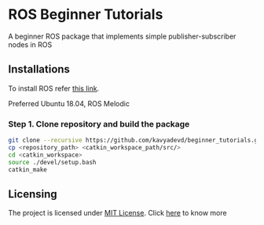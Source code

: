 # ROS Beginner Tutorials

A beginner ROS package that implements simple publisher-subscriber nodes in ROS


## Installations

To install ROS refer [this link](http://wiki.ros.org/ROS/Installation).

Preferred Ubuntu 18.04, ROS Melodic


### Step 1. Clone repository and build the package
```bash
git clone --recursive https://github.com/kavyadevd/beginner_tutorials.git
cp <repository_path> <catkin_workspace_path/src/>
cd <catkin_workspace>
source ./devel/setup.bash
catkin_make
```


## Licensing
The project is licensed under [MIT License](https://opensource.org/licenses/MIT). Click [here](https://github.com/kavyadevd/beginner_tutorials/blob/main/LICENSE) to know more
